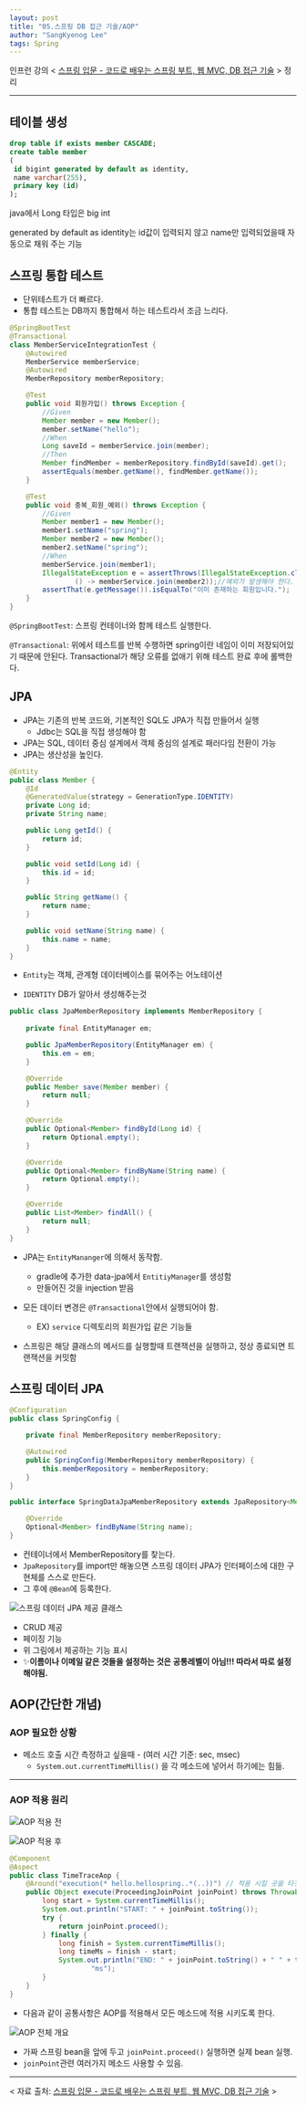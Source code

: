 ```yaml
---
layout: post
title: "05.스프링 DB 접근 기술/AOP"
author: "SangKyenog Lee"
tags: Spring
---
```


인프런 강의 < [스프링 입문 - 코드로 배우는 스프링 부트, 웹 MVC, DB 접근 기술](https://www.inflearn.com/course/%EC%8A%A4%ED%94%84%EB%A7%81-%EC%9E%85%EB%AC%B8-%EC%8A%A4%ED%94%84%EB%A7%81%EB%B6%80%ED%8A%B8) > 정리

---
## 테이블 생성
```sql
drop table if exists member CASCADE;
create table member
(
 id bigint generated by default as identity,
 name varchar(255),
 primary key (id)
);
```

java에서 Long 타입은 big int

generated by default as identity는 id값이 입력되지 않고 name만 입력되었을때 자동으로 채워 주는 기능

## 스프링 통합 테스트
- 단위테스트가 더 빠르다.
- 통합 테스트는 DB까지 통합해서 하는 테스트라서 조금 느리다.

```java
@SpringBootTest
@Transactional
class MemberServiceIntegrationTest {
    @Autowired
    MemberService memberService;
    @Autowired
    MemberRepository memberRepository;

    @Test
    public void 회원가입() throws Exception {
        //Given
        Member member = new Member();
        member.setName("hello");
        //When
        Long saveId = memberService.join(member);
        //Then
        Member findMember = memberRepository.findById(saveId).get();
        assertEquals(member.getName(), findMember.getName());
    }

    @Test
    public void 중복_회원_예외() throws Exception {
        //Given
        Member member1 = new Member();
        member1.setName("spring");
        Member member2 = new Member();
        member2.setName("spring");
        //When
        memberService.join(member1);
        IllegalStateException e = assertThrows(IllegalStateException.class,
                () -> memberService.join(member2));//예외가 발생해야 한다.
        assertThat(e.getMessage()).isEqualTo("이미 존재하는 회원입니다.");
    }
}
```
`@SpringBootTest`: 스프링 컨테이너와 함께 테스트 실행한다.

`@Transactional`: 위에서 테스트를 반복 수행하면 spring이란 네임이 이미 저장되어있기 때문에 안된다. Transactional가 해당 오류를 없애기 위해 테스트 완료 후에 롤백한다.

## JPA

- JPA는 기존의 반복 코드와, 기본적인 SQL도 JPA가 직접 만들어서 실행
    - Jdbc는 SQL을 직접 생성해야 함
- JPA는 SQL, 데이터 중심 설계에서 객체 중심의 설계로 패러다임 전환이 가능
- JPA는 생산성을 높인다.

```java
@Entity
public class Member {
    @Id
    @GeneratedValue(strategy = GenerationType.IDENTITY)
    private Long id;
    private String name;

    public Long getId() {
        return id;
    }

    public void setId(Long id) {
        this.id = id;
    }

    public String getName() {
        return name;
    }

    public void setName(String name) {
        this.name = name;
    }
}
```
- `Entity`는 객체, 관계형 데이터베이스를 묶어주는 어노테이션

- `IDENTITY` DB가 알아서 생성해주는것

```java
public class JpaMemberRepository implements MemberRepository {
    
    private final EntityManager em;

    public JpaMemberRepository(EntityManager em) {
        this.em = em;
    }

    @Override
    public Member save(Member member) {
        return null;
    }

    @Override
    public Optional<Member> findById(Long id) {
        return Optional.empty();
    }

    @Override
    public Optional<Member> findByName(String name) {
        return Optional.empty();
    }

    @Override
    public List<Member> findAll() {
        return null;
    }
}
```
- JPA는 `EntityMananger`에 의해서 동작함.
    - gradle에 추가한 data-jpa에서 `EntitiyManager`를 생성함
    - 만들어진 것을 injection 받음


- 모든 데이터 변경은 `@Transactional`안에서 실행되어야 함.
    - EX) `service` 디렉토리의 회원가입 같은 기능들
- 스프링은 해당 클래스의 메서드를 실행할때 트랜잭션을 실행하고, 정상 종료되면 트랜잭션을 커밋함


## 스프링 데이터 JPA

```java
@Configuration
public class SpringConfig {

    private final MemberRepository memberRepository;

    @Autowired
    public SpringConfig(MemberRepository memberRepository) {
        this.memberRepository = memberRepository;
    }
}
```


```java
public interface SpringDataJpaMemberRepository extends JpaRepository<Member, Long>, MemberRepository {

    @Override
    Optional<Member> findByName(String name);
}
```

- 컨테이너에서 MemberRepository를 찾는다.
- `JpaRepository`를 import만 해놓으면 스프링 데이터 JPA가 인터페이스에 대한 구현체를 스스로 만든다.
- 그 후에 `@Bean`에 등록한다.

![스프링 데이터 JPA 제공 클래스](/assets/springimage/sp05.png)

- CRUD 제공
- 페이징 기능
- 위 그림에서 제공하는 기능 표시
- ✨**이름이나 이메일 같은 것들을 설정하는 것은 공통레벨이 아님!!! 따라서 따로 설정해야됨.**

## AOP(간단한 개념)
### AOP 필요한 상황
- 메소드 호출 시간 측정하고 싶을때 - (여러 시간 기준: sec, msec)
     - `System.out.currentTimeMillis()` 을 각 메소드에 넣어서 하기에는 힘듦.
---
### AOP 적용 원리

![AOP 적용 전](/assets/springimage/sp06.png)

![AOP 적용 후](/assets/springimage/sp07.png)

```java
@Component
@Aspect
public class TimeTraceAop {
    @Around("execution(* hello.hellospring..*(..))") // 적용 시킬 곳을 타겟팅 함.
    public Object execute(ProceedingJoinPoint joinPoint) throws Throwable {
        long start = System.currentTimeMillis();
        System.out.println("START: " + joinPoint.toString());
        try {
            return joinPoint.proceed();
        } finally {
            long finish = System.currentTimeMillis();
            long timeMs = finish - start;
            System.out.println("END: " + joinPoint.toString() + " " + timeMs +
                    "ms");
        }
    }
}
```
- 다음과 같이 공통사항은 AOP를 적용해서 모든 메소드에 적용 시키도록 한다.

![AOP 전체 개요](/assets/springimage/sp08.png)

- 가짜 스프링 bean을 앞에 두고 `joinPoint.proceed()` 실행하면 실제 bean 실행.
- `joinPoint`관련 여러가지 메소드 사용할 수 있음.

---
< 자료 출처: [스프링 입문 - 코드로 배우는 스프링 부트, 웹 MVC, DB 접근 기술](https://www.inflearn.com/course/%EC%8A%A4%ED%94%84%EB%A7%81-%EC%9E%85%EB%AC%B8-%EC%8A%A4%ED%94%84%EB%A7%81%EB%B6%80%ED%8A%B8) >